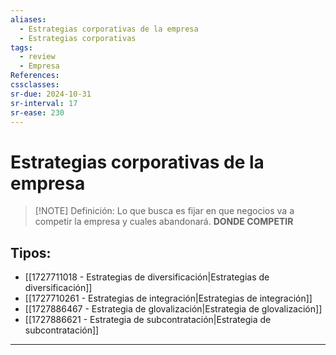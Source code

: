 ```yaml
---
aliases:
  - Estrategias corporativas de la empresa
  - Estrategias corporativas
tags:
  - review
  - Empresa
References: 
cssclasses:
sr-due: 2024-10-31
sr-interval: 17
sr-ease: 230
---
```

# Estrategias corporativas de la empresa

> [!NOTE] Definición: 
> Lo que busca es fijar en que negocios va a competir la empresa y cuales abandonará. **DONDE COMPETIR**

## Tipos: 
+ [[1727711018 - Estrategias de diversificación|Estrategias de diversificación]]
+ [[1727710261 - Estrategias de integración|Estrategias de integración]]
+ [[1727886467 - Estrategia de glovalización|Estrategia de glovalización]]
+ [[1727886621 - Estrategia de subcontratación|Estrategia de subcontratación]]
***
